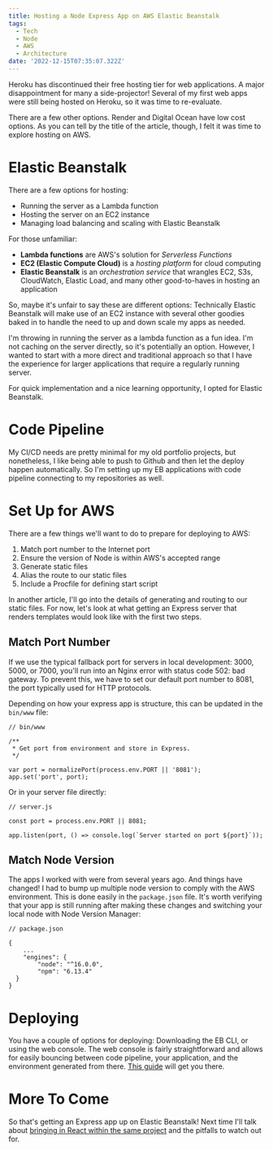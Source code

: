 ```yaml
---
title: Hosting a Node Express App on AWS Elastic Beanstalk
tags:
  - Tech
  - Node
  - AWS
  - Architecture
date: '2022-12-15T07:35:07.322Z'
---
```


Heroku has discontinued their free hosting tier for web applications. A major disappointment for many a side-projector! Several of my first web apps were still being hosted on Heroku, so it was time to re-evaluate.

There are a few other options. Render and Digital Ocean have low cost options. As you can tell by the title of the article, though, I felt it was time to explore hosting on AWS.

# Elastic Beanstalk

There are a few options for hosting:

- Running the server as a Lambda function
- Hosting the server on an EC2 instance
- Managing load balancing and scaling with Elastic Beanstalk

For those unfamiliar:

- **Lambda functions** are AWS's solution for _Serverless Functions_
- **EC2 (Elastic Compute Cloud)** is a _hosting platform_ for cloud computing
- **Elastic Beanstalk** is an _orchestration service_ that wrangles EC2, S3s, CloudWatch, Elastic Load, and many other good-to-haves in hosting an application

So, maybe it's unfair to say these are different options: Technically Elastic Beanstalk will make use of an EC2 instance with several other goodies baked in to handle the need to up and down scale my apps as needed.

I'm throwing in running the server as a lambda function as a fun idea. I'm not caching on the server directly, so it's potentially an option. However, I wanted to start with a more direct and traditional approach so that I have the experience for larger applications that require a regularly running server.

For quick implementation and a nice learning opportunity, I opted for Elastic Beanstalk.

# Code Pipeline

My CI/CD needs are pretty minimal for my old portfolio projects, but nonetheless, I like being able to push to Github and then let the deploy happen automatically. So I'm setting up my EB applications with code pipeline connecting to my repositories as well.

# Set Up for AWS

There are a few things we'll want to do to prepare for deploying to AWS:

1. Match port number to the Internet port
2. Ensure the version of Node is within AWS's accepted range
3. Generate static files
4. Alias the route to our static files
5. Include a Procfile for defining start script

In another article, I'll go into the details of generating and routing to our static files. For now, let's look at what getting an Express server that renders templates would look like with the first two steps.

## Match Port Number

If we use the typical fallback port for servers in local development: 3000, 5000, or 7000, you'll run into an Nginx error with status code 502: bad gateway. To prevent this, we have to set our default port number to 8081, the port typically used for HTTP protocols.

Depending on how your express app is structure, this can be updated in the `bin/www` file:

```
// bin/www

/**
 * Get port from environment and store in Express.
 */

var port = normalizePort(process.env.PORT || '8081');
app.set('port', port);

```

Or in your server file directly:

```
// server.js

const port = process.env.PORT || 8081;

app.listen(port, () => console.log(`Server started on port ${port}`));

```

## Match Node Version

The apps I worked with were from several years ago. And things have changed! I had to bump up multiple node version to comply with the AWS environment. This is done easily in the `package.json` file. It's worth verifying that your app is still running after making these changes and switching your local node with Node Version Manager:

```
// package.json

{
	...
	"engines": {
		"node": "^16.0.0",
		"npm": "6.13.4"
  }
}

```

# Deploying

You have a couple of options for deploying: Downloading the EB CLI, or using the web console. The web console is fairly straightforward and allows for easily bouncing between code pipeline, your application, and the environment generated from there. [This guide](https://aws.plainenglish.io/the-complete-guide-to-deploying-node-express-app-to-amazon-elastic-beanstalk-using-github-pipeline-b36eada99cac) will get you there.

# More To Come

So that's getting an Express app up on Elastic Beanstalk! Next time I'll talk about [bringing in React within the same project](/reactexpressapp) and the pitfalls to watch out for.
